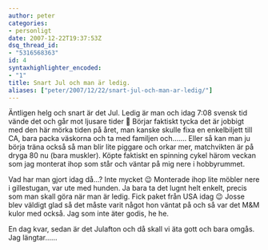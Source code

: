 ```yaml
---
author: peter
categories:
- personligt
date: 2007-12-22T19:37:53Z
dsq_thread_id:
- "5316568363"
id: 4
syntaxhighlighter_encoded:
- "1"
title: Snart Jul och man är ledig.
aliases: ["peter/2007/12/22/snart-jul-och-man-ar-ledig/"]
---
```


Äntligen helg och snart är det Jul. Ledig är man och idag 7:08 svensk tid vände det och går mot ljusare tider 🙂 Börjar faktiskt tycka det är jobbigt med den här mörka tiden på året, man kanske skulle fixa en enkelbiljett till CA, bara packa väskorna och ta med familjen och……. Eller så kan man ju börja träna också så man blir lite piggare och orkar mer, matchvikten är på dryga 80 nu (bara muskler). Köpte faktiskt en spinning cykel härom veckan som jag monterat ihop som står och väntar på mig nere i hobbyrummet.

Vad har man gjort idag då…? Inte mycket 😉 Monterade ihop lite möbler nere i gillestugan, var ute med hunden. Ja bara ta det lugnt helt enkelt, precis som man skall göra när man är ledig. Fick paket från USA idag 😉 Josse blev väldigt glad så det måste varit något hon väntat på och så var det M&M kulor med också. Jag som inte äter godis, he he.

En dag kvar, sedan är det Julafton och då skall vi äta gott och bara omgås. Jag längtar……
